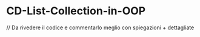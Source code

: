# CD-List-Collection-in-OOP

// Da rivedere il codice e commentarlo meglio con spiegazioni + dettagliate
